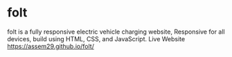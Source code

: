 # folt
folt is a fully responsive electric vehicle charging website, Responsive for all devices, build using HTML, CSS, and JavaScript.
Live Website https://assem29.github.io/folt/
